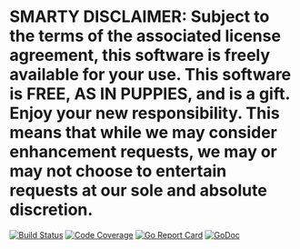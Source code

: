 # SMARTY DISCLAIMER: Subject to the terms of the associated license agreement, this software is freely available for your use. This software is FREE, AS IN PUPPIES, and is a gift. Enjoy your new responsibility. This means that while we may consider enhancement requests, we may or may not choose to entertain requests at our sole and absolute discretion.

[![Build Status](https://travis-ci.org/smartystreets/messaging-rabbitmq.svg?branch=master)](https://travis-ci.org/smartystreets/messaging-rabbitmq)
[![Code Coverage](https://codecov.io/gh/smartystreets/messaging-rabbitmq/branch/master/graph/badge.svg)](https://codecov.io/gh/smartystreets/messaging-rabbitmq)
[![Go Report Card](https://goreportcard.com/badge/github.com/smartystreets/messaging-rabbitmq)](https://goreportcard.com/report/github.com/smartystreets/messaging-rabbitmq)
[![GoDoc](https://godoc.org/github.com/smartystreets/messaging-rabbitmq?status.svg)](http://godoc.org/github.com/smartystreets/messaging-rabbitmq)
